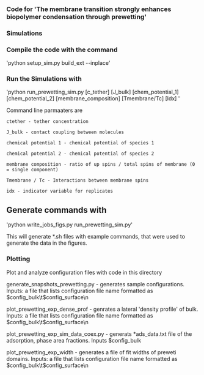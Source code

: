 ### Code for 'The membrane transition strongly enhances biopolymer condensation through prewetting' ###

### Simulations ###

### Compile the code with the command 
  'python setup_sim.py build_ext --inplace' 
### Run the Simulations with
  'python run_prewetting_sim.py [c_tether] [J_bulk] [chem_potential_1] [chem_potential_2] [membrane_composition] [Tmembrane/Tc] [Idx] ' 
  
  Command line parmaaters are
  
    ctether - tether concentration
    
    J_bulk - contact coupling between molecules
    
    chemical potential 1 - chemical potential of species 1
    
    chemical potential 2 - chemical potential of species 2
    
    membrane composition - ratio of up spins / total spins of membrane (0 = single component)
    
    Tmembrane / Tc - Interactions between membrane spins
    
    idx - indicator variable for replicates

## Generate commands with
'python write_jobs_figs.py run_prewetting_sim.py' 

This will generate *.sh files with example commands, that were used to generate the data in the figures. 


### Plotting
Plot and analyze configuration files with code in this directory


  generate_snapshots_prewetting.py - generates sample configurations. Inputs:  a file that lists configuration file name formatted as $config_bulk\t$config_surface\n
  
  plot_prewetting_exp_dense_prof - genrates a lateral 'density profile' of bulk. Inputs: a file that lists configuration file name formatted as $config_bulk\t$config_surface\n
  
  plot_prewetting_exp_sim_data_coex.py - generats *ads_data.txt file of the adsorption, phase area fractions. Inputs $config_bulk 
  
  plot_prewetting_exp_width - generates a file of fit widths of preweti domains. Inputs: a file that lists configuration file name formatted as $config_bulk\t$config_surface\n


